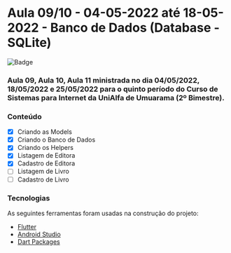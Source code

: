 # Aula 09/10 - 04-05-2022 até 18-05-2022 - Banco de Dados (Database - SQLite)

![Badge](https://img.shields.io/badge/Marcos%20Dias%20Vendramini-Flutter-blue)

### Aula 09, Aula 10, Aula 11 ministrada no dia 04/05/2022, 18/05/2022 e 25/05/2022 para o quinto período do Curso de Sistemas para Internet da UniAlfa de Umuarama (2º Bimestre).

### Conteúdo

- [x] Criando as Models
- [x] Criando o Banco de Dados
- [x] Criando os Helpers
- [x] Listagem de Editora
- [x] Cadastro de Editora
- [ ] Listagem de Livro
- [ ] Cadastro de Livro

### Tecnologias

As seguintes ferramentas foram usadas na construção do projeto:

- [Flutter](https://flutter.dev/)
- [Android Studio](https://developer.android.com/studio)
- [Dart Packages](https://pub.dev/)